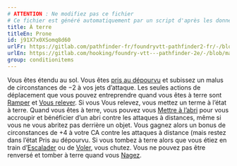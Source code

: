 ```yaml
---
# ATTENTION : Ne modifiez pas ce fichier
# Ce fichier est généré automatiquement par un script d'après les données du module Foundry VTT officiel et de sa traduction
title: À terre
titleEn: Prone
id: j91X7x0XSomq8d60
urlFr: https://gitlab.com/pathfinder-fr/foundryvtt-pathfinder2-fr/-/blob/master/data/classes/j91X7x0XSomq8d60.htm
urlEn: https://gitlab.com/hooking/foundry-vtt---pathfinder-2e/-/blob/master/packs/data/classes.db/prone.json
group: conditionitems
---
```

Vous êtes étendu au sol. Vous êtes [pris au dépourvu](pris-au-dépourvu.md) et subissez un malus de circonstances de −2 à vos jets d’attaque. Les seules actions de déplacement que vous pouvez entreprendre quand vous êtes à terre sont [Ramper](../actions/ramper.md) et [Vous relever](../actions/se-relever.md). Si vous Vous relevez, vous mettez un terme à l’état à terre. Quand vous êtes à terre, vous pouvez vous [Mettre à l’abri](../actions/mise-à-l-abri.md) pour vous accroupir et bénéficier d’un abri contre les attaques à distances, même si vous ne vous abritez pas derrière un objet. Vous gagnez alors un bonus de circonstances de +4 à votre CA contre les attaques à distance (mais restez dans l’état Pris au dépourvu. Si vous tombez à terre alors que vous étiez en train d’[Escalader](../actions/escalader.md) ou de [Voler](../actions/voler.md), vous chutez. Vous ne pouvez pas être renversé et tomber à terre quand vous [Nagez](../actions/nager.md).


